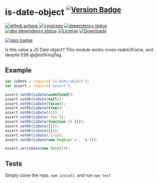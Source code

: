 # is-date-object <sup>[![Version Badge][2]][1]</sup>

[![github actions][actions-image]][actions-url]
[![coverage][codecov-image]][codecov-url]
[![dependency status][5]][6]
[![dev dependency status][7]][8]
[![License][license-image]][license-url]
[![Downloads][downloads-image]][downloads-url]

[![npm badge][11]][1]

Is this value a JS Date object? This module works cross-realm/iframe, and despite ES6 @@toStringTag.

## Example

```js
var isDate = require('is-date-object');
var assert = require('assert');

assert.notOk(isDate(undefined));
assert.notOk(isDate(null));
assert.notOk(isDate(false));
assert.notOk(isDate(true));
assert.notOk(isDate(42));
assert.notOk(isDate('foo'));
assert.notOk(isDate(function () {}));
assert.notOk(isDate([]));
assert.notOk(isDate({}));
assert.notOk(isDate(/a/g));
assert.notOk(isDate(new RegExp('a', 'g')));

assert.ok(isDate(new Date()));
```

## Tests
Simply clone the repo, `npm install`, and run `npm test`

[1]: https://npmjs.org/package/is-date-object
[2]: https://versionbadg.es/inspect-js/is-date-object.svg
[5]: https://david-dm.org/inspect-js/is-date-object.svg
[6]: https://david-dm.org/inspect-js/is-date-object
[7]: https://david-dm.org/inspect-js/is-date-object/dev-status.svg
[8]: https://david-dm.org/inspect-js/is-date-object#info=devDependencies
[11]: https://nodei.co/npm/is-date-object.png?downloads=true&stars=true
[license-image]: https://img.shields.io/npm/l/is-date-object.svg
[license-url]: LICENSE
[downloads-image]: https://img.shields.io/npm/dm/is-date-object.svg
[downloads-url]: https://npm-stat.com/charts.html?package=is-date-object
[codecov-image]: https://codecov.io/gh/inspect-js/is-date-object/branch/main/graphs/badge.svg
[codecov-url]: https://app.codecov.io/gh/inspect-js/is-date-object/
[actions-image]: https://img.shields.io/endpoint?url=https://github-actions-badge-u3jn4tfpocch.runkit.sh/inspect-js/is-date-object
[actions-url]: https://github.com/inspect-js/is-date-object/actions
